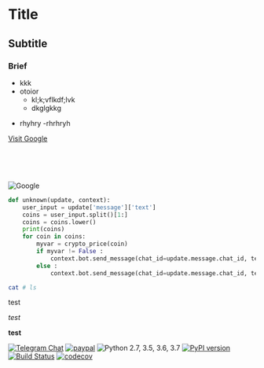 # Title
## Subtitle
### Brief 
* kkk
* otoior
    * kl;k;vflkdf;lvk
    * dkglgkkg
- rhyhry
-rhrhryh

[Visit Google](http://google.com)


<br>
<br>
<br>

![Google](https://www.google.com/images/branding/googlelogo/1x/googlelogo_color_272x92dp.png)

```python
def unknown(update, context):
    user_input = update['message']['text']
    coins = user_input.split()[1:]
    coins = coins.lower()
    print(coins)
    for coin in coins:
        myvar = crypto_price(coin)
        if myvar != False :
            context.bot.send_message(chat_id=update.message.chat_id, text=f"The {user_input} Price is {myvar}")
        else :
            context.bot.send_message(chat_id=update.message.chat_id, text="Your input is wrong")
```
```bash
cat # ls 
```

test

*test*

**test**


[![Telegram Chat](https://img.shields.io/badge/chat%20on-Telegram-blue.svg)](https://t.me/instabotproject)
[![paypal](https://img.shields.io/badge/Donate-PayPal-green.svg)](https://paypal.me/okhlopkov/10)
![Python 2.7, 3.5, 3.6, 3.7](https://img.shields.io/badge/python-2.7%2C%203.5%2C%203.6%2C%203.7-blue.svg)
[![PyPI version](https://badge.fury.io/py/instabot.svg)](https://badge.fury.io/py/instabot)
[![Build Status](https://travis-ci.org/instagrambot/instabot.svg?branch=master)](https://travis-ci.org/instagrambot/instabot)
[![codecov](https://codecov.io/gh/instagrambot/instabot/branch/master/graph/badge.svg)](https://codecov.io/gh/instagrambot/instabot)